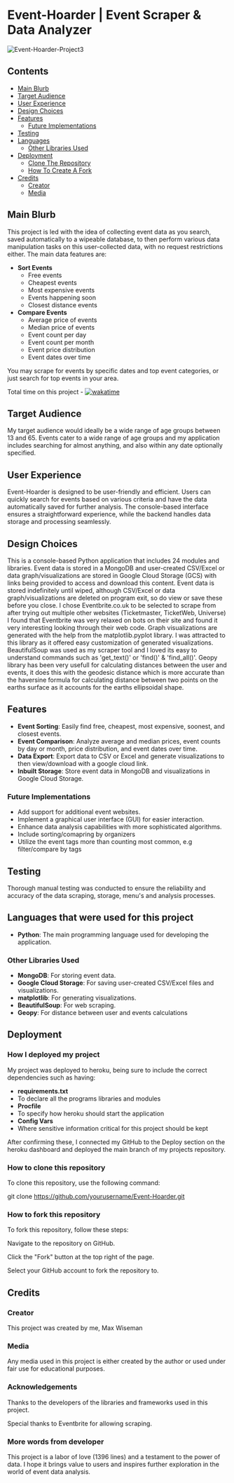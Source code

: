 # Event-Hoarder | Event Scraper & Data Analyzer

![Event-Hoarder-Project3](https://socialify.git.ci/MaxBWiseman/Event-Hoarder-Project3/image?description=1&descriptionEditable=My%20project3%20for%20code%20institute.%20Scrape%20event%20data%20as%20you%20search%20and%20perform%20various%20sorting%20or%20comparing%20tasks&font=Source%20Code%20Pro&language=1&name=1&owner=1&pattern=Circuit%20Board&stargazers=1&theme=Dark)

## Contents
* [Main Blurb](#main-blurb)
* [Target Audience](#target-audience)
* [User Experience](#user-experience)
* [Design Choices](#design-choices)
* [Features](#features)
    * [Future Implementations](#future-implementations)
* [Testing](#testing)
* [Languages](#languages-that-were-used-for-this-project)
    * [Other Libraries Used](#other-libraries-used)
* [Deployment](#deployment)
    * [Clone The Repository](#how-to-clone-this-repository)
    * [How To Create A Fork](#how-to-fork-this-repository)
* [Credits](#credits)
    * [Creator](#creator)
    * [Media](#media)

## Main Blurb
This project is led with the idea of collecting event data as you search, saved automatically to a wipeable database, to then perform various data manipulation tasks on this user-collected data, with no request restrictions either. The main data features are:

- **Sort Events**
  - Free events
  - Cheapest events
  - Most expensive events
  - Events happening soon
  - Closest distance events
- **Compare Events**
  - Average price of events
  - Median price of events
  - Event count per day
  - Event count per month
  - Event price distribution
  - Event dates over time

You may scrape for events by specific dates and top event categories, or just search for top events in your area.

Total time on this project - [![wakatime](https://wakatime.com/badge/user/d85da0fd-b442-4c33-98af-3ef622520fc1/project/f81d0cfe-3087-4a21-9af3-11a447be493b.svg)](https://wakatime.com/badge/user/d85da0fd-b442-4c33-98af-3ef622520fc1/project/f81d0cfe-3087-4a21-9af3-11a447be493b)

## Target Audience

My target audience would ideally be a wide range of age groups between 13 and 65. Events cater to a wide range of age groups and my application includes searching for almost anything, and also within any date optionally specified.

## User Experience

Event-Hoarder is designed to be user-friendly and efficient. Users can quickly search for events based on various criteria and have the data automatically saved for further analysis. The console-based interface ensures a straightforward experience, while the backend handles data storage and processing seamlessly.

## Design Choices

This is a console-based Python application that includes 24 modules and libraries. Event data is stored in a MongoDB and user-created CSV/Excel or data graph/visualizations are stored in Google Cloud Storage (GCS) with links being provided to access and download this content. Event data is stored indefinitely until wiped, although CSV/Excel or data graph/visualizations are deleted on program exit, so do view or save these before you close. I chose Eventbrite.co.uk to be selected to scrape from after trying out multiple other websites (Ticketmaster, TicketWeb, Universe) I found that Eventbrite was very relaxed on bots on their site and found it very interesting looking through their web code.
Graph visualizations are generated with the help from the matplotlib.pyplot library. I was attracted to this library as it offered easy customization of generated visualizations. BeautifulSoup was used as my scraper tool and I loved its easy to understand commands such as 'get_text()' or 'find()' & 'find_all()'. Geopy library has been very usefull for calculating distances between the user and events, it does this with the geodesic distance which is more accurate than the haversine formula for calculating distance between two points on the earths surface as it accounts for the earths ellipsoidal shape.

## Features

- **Event Sorting**: Easily find free, cheapest, most expensive, soonest, and closest events.
- **Event Comparison**: Analyze average and median prices, event counts by day or month, price distribution, and event dates over time.
- **Data Export**: Export data to CSV or Excel and generate visualizations to then view/download with a google cloud link.
- **Inbuilt Storage**: Store event data in MongoDB and visualizations in Google Cloud Storage.

### Future Implementations

- Add support for additional event websites.
- Implement a graphical user interface (GUI) for easier interaction.
- Enhance data analysis capabilities with more sophisticated algorithms.
- Include sorting/comapring by organizers
- Utilize the event tags more than counting most common, e.g filter/compare by tags

## Testing

Thorough manual testing was conducted to ensure the reliability and accuracy of the data scraping, storage, menu's and analysis processes.

## Languages that were used for this project

- **Python**: The main programming language used for developing the application.

### Other Libraries Used

- **MongoDB**: For storing event data.
- **Google Cloud Storage**: For saving user-created CSV/Excel files and visualizations.
- **matplotlib**: For generating visualizations.
- **BeautifulSoup**: For web scraping.
- **Geopy**: For distance between user and events calculations

## Deployment

### How I deployed my project

My project was deployed to heroku, being sure to include the correct dependencies such as having:

- **requirements.txt**
 - To declare all the programs libraries and modules
- **Procfile**
 - To specify how heroku should start the application
- **Config Vars**
 -  Where sensitive information critical for this project should be kept

After confirming these, I connected my GitHub to the Deploy section on the heroku dashboard and deployed the main branch of my projects repository.


### How to clone this repository

To clone this repository, use the following command:

git clone https://github.com/yourusername/Event-Hoarder.git


### How to fork this repository

To fork this repository, follow these steps:

Navigate to the repository on GitHub.

Click the "Fork" button at the top right of the page.

Select your GitHub account to fork the repository to.

## Credits

### Creator
This project was created by me, Max Wiseman

### Media
Any media used in this project is either created by the author or used under fair use for educational purposes.

### Acknowledgements
Thanks to the developers of the libraries and frameworks used in this project.

Special thanks to Eventbrite for allowing scraping.

### More words from developer

This project is a labor of love (1396 lines) and a testament to the power of data. I hope it brings value to users and inspires further exploration in the world of event data analysis.